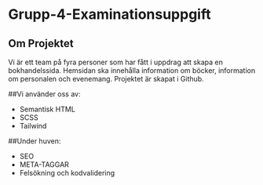 # Grupp-4-Examinationsuppgift

## Om Projektet

Vi är ett team på fyra personer som har fått i uppdrag att skapa en bokhandelssida. 
Hemsidan ska innehålla information om böcker, information om personalen och evenemang.
Projektet är skapat i Github.

##Vi använder oss av:
* Semantisk HTML
* SCSS
* Tailwind


##Under huven:
* SEO
* META-TAGGAR
* Felsökning och kodvalidering


